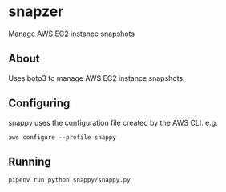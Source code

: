 # snapzer
Manage AWS EC2 instance snapshots

## About

Uses boto3 to manage AWS EC2 instance snapshots.

## Configuring

snappy uses the configuration file created by the AWS CLI. e.g.

`aws configure --profile snappy`

## Running

`pipenv run python snappy/snappy.py`
